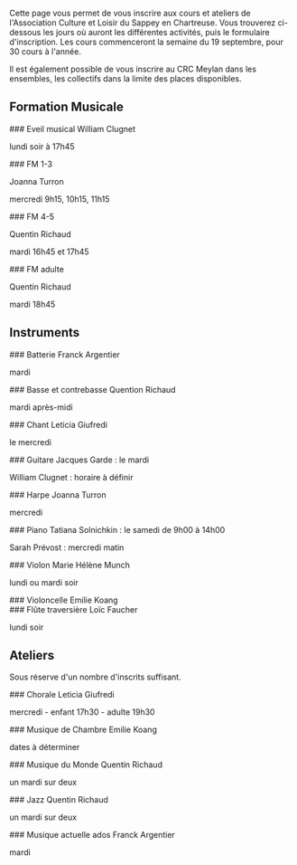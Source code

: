 Cette page vous permet de vous inscrire aux cours et ateliers de l'Association Culture et Loisir du Sappey en Chartreuse. Vous trouverez ci-dessous les jours où auront les différentes activités, puis le formulaire d'inscription. Les cours commenceront la semaine du 19 septembre, pour 30 cours à l'année.

Il est également possible de vous inscrire au CRC Meylan dans les ensembles, les collectifs dans la limite des places disponibles.

<div class="agenda">

## Formation Musicale
<div class="FM">
<div>
### Eveil musical
William Clugnet

lundi soir à 17h45
</div>
<div>
### FM 1-3

Joanna Turron

mercredi 9h15, 10h15, 11h15
</div>
<div>
### FM 4-5 

Quentin Richaud

mardi 16h45 et 17h45
</div>
<div>
### FM adulte

Quentin Richaud

mardi 18h45
</div>
</div>

## Instruments
<div class="instruments">
<div>
### Batterie
Franck Argentier

  mardi
</div>
<div>
### Basse et contrebasse
Quention Richaud

mardi après-midi 
</div>
<div>
### Chant
Leticia Giufredi

le mercredi
</div>
<div>
### Guitare
Jacques Garde : le mardi

William Clugnet : horaire à définir
</div>
<div>
### Harpe
Joanna Turron

mercredi
</div>
<div>
### Piano
Tatiana Solnichkin : le samedi de 9h00 à 14h00

Sarah Prévost : mercredi matin
</div>
<div>
### Violon
Marie Hélène Munch

lundi ou mardi soir
</div>
<div>
### Violoncelle
Emilie Koang
</div>
<div>
### Flûte traversière
Loïc Faucher

lundi soir
</div>
</div>

## Ateliers
Sous réserve d'un nombre d'inscrits suffisant.
<div class="ateliers">
<div>
### Chorale
Leticia Giufredi

mercredi - enfant 17h30 - adulte 19h30
</div>
<div>
### Musique de Chambre
Emilie Koang

dates à déterminer
</div>
<div>
### Musique du Monde
Quentin Richaud

un mardi sur deux
</div>
<div>
### Jazz
Quentin Richaud

un mardi sur deux
</div>
<div>
### Musique actuelle ados
Franck Argentier

mardi
</div>
</div>
</div>